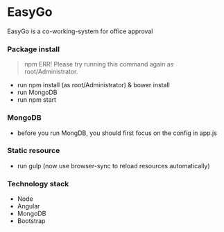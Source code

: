 # EasyGo
EasyGo is a co-working-system for office approval

### Package install
>npm ERR! Please try running this command again as root/Administrator.

 - run npm install (as root/Administrator) & bower install
 - run MongoDB
 - run npm start

### MongoDB

 - before you run MongDB, you should first focus on the config in app.js 

### Static resource

 - run gulp (now use browser-sync to reload resources automatically)

### Technology stack

 - Node
 - Angular
 - MongoDB
 - Bootstrap